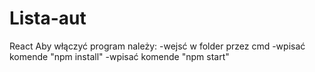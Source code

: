# Lista-aut
React Aby włączyć program należy: -wejsć w folder przez cmd -wpisać komende "npm install" -wpisać komende "npm start"
